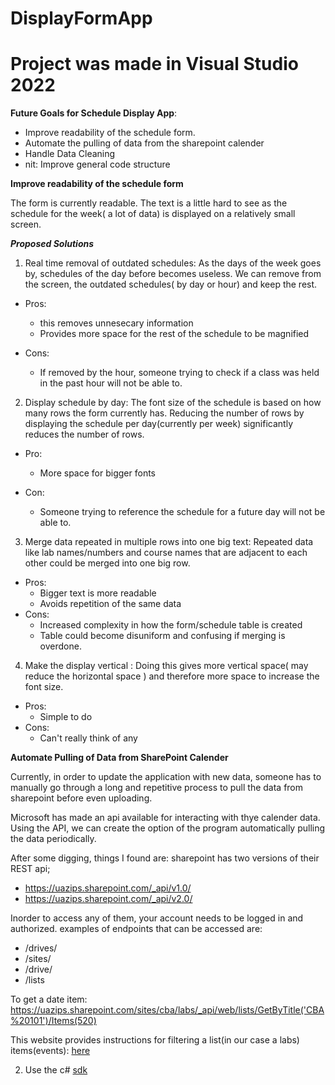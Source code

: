 # DisplayFormApp
# Project was made in Visual Studio 2022



**Future Goals for Schedule Display App**:
- Improve readability of the schedule form. 
- Automate the pulling of data from the sharepoint calender
- Handle Data Cleaning
- nit: Improve general code structure

**Improve readability of the schedule form**

The form is currently readable. The text is a little hard to see as the schedule for the week( a lot of data) is displayed on a relatively small screen.

***Proposed Solutions***
1. Real time removal of outdated schedules: As the days of the week goes by, schedules of the day before becomes useless. We can remove from the screen, the outdated schedules( by day or hour) and keep the rest.
  - Pros:
    - this removes unnesecary information
    - Provides more space for the rest of the schedule to be magnified

  - Cons:
    - If removed by the hour, someone trying to check if a class was held in the past hour will not be able to.
  
2. Display schedule by day: The font size of the schedule is based on how many rows the form currently has. Reducing the number of rows by displaying the schedule per day(currently per week)  significantly reduces the number of rows.
 
  - Pro:
    - More space for bigger fonts

  - Con:
    - Someone trying to reference the schedule for a future day will not be able to.

3. Merge data repeated in multiple rows into one big text: Repeated data like lab names/numbers and course names that are adjacent to each other could be merged into one big row. 
  - Pros: 
    - Bigger text is more readable
    - Avoids repetition of the same data
  - Cons:
    - Increased complexity in how the form/schedule table is created
    - Table could become disuniform and confusing if merging is overdone.

4. Make the display vertical : Doing this gives more vertical space( may reduce the horizontal space ) and therefore more space to increase the font size.
  - Pros: 
    - Simple to do
  - Cons:
    - Can't really think of any


**Automate Pulling of Data from SharePoint Calender**

Currently, in order to update the application with new data, someone has to manually go through a long and repetitive process to pull the data from sharepoint before even uploading.

Microsoft has made an api available for interacting with thye calender data.  Using the API, we can create the option of the program automatically pulling the data periodically.

After some digging, things I found are:
sharepoint has two versions of their REST api;
- https://uazips.sharepoint.com/_api/v1.0/
- https://uazips.sharepoint.com/_api/v2.0/

Inorder to access any of them, your account needs to be logged in and authorized.
examples of endpoints that can be accessed are: 
- /drives/
- /sites/
- /drive/
- /lists


To get a date item: https://uazips.sharepoint.com/sites/cba/labs/_api/web/lists/GetByTitle('CBA%20101')/Items(520)


This website provides instructions for filtering a list(in our case a labs) items(events): [here](https://social.technet.microsoft.com/wiki/contents/articles/35796.sharepoint-2013-using-rest-api-for-selecting-filtering-sorting-and-pagination-in-sharepoint-list.aspx)
 
2. Use the c# [sdk](https://github.com/microsoftgraph/msgraph-sdk-dotnet)

